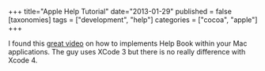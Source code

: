 +++
title="Apple Help Tutorial"
date="2013-01-29"
published = false
[taxonomies]
tags = ["development", "help"]
categories = ["cocoa", "apple"]
+++

I found this [great video](http://www.apeth.com/writersua/implementAppleHelp.mov) on how to implements Help Book within your Mac applications. The guy uses XCode 3 but there is no really difference with Xcode 4.